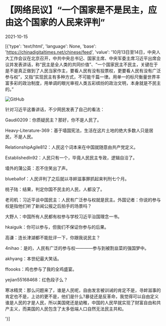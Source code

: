 # 【网络民议】“一个国家是不是民主，应由这个国家的人民来评判”

2021-10-15

[{'type': 'text/html', 'language': None, 'base': 'https://chinadigitaltimes.net/chinese/feed', 'value': '10月13日至14日，中央人大工作会议在北京召开，中共中央总书记、国家主席、中央军委主席习近平出席会议并发表讲话，称“民主是全人类的共同价值”、“一个国家民主不民主，关键在于是不是真正做到了人民当家作主，要看人民有没有投票权，更要看人民有没有广泛参与权”，又指“实现民主有多种方式，不可能千篇一律。用单一的标尺衡量世界丰富多彩的政治制度，用单调的眼光审视人类五彩缤纷的政治文明，本身就是不民主的。”

![GitHub](https://chinadigitaltimes.net/chinese/files/2021/10/xjp.jpg)

针对习近平这番讲话，不少网民发表了自己的看法：



Gaudi0209：你质疑民主？那好，你不是人民了。

Heavy-Literature-369：基于墙国宪法，生活在这片土地的绝大多数人只是居民，不是人民。

RelationshipAgile812：人民这个词本来在中国就随意由共产党定义。

EstablishedIn92：人民只有一个，毕竟人民民主专政，逻辑自洽了。

墙外的蒲公英：忍不住笑出了声。

blueballof：人民评判了之后就以寻衅滋事罪抓起来判刑七个月。

桃子陆：结果，判定你国不民主的人民，人都没了。

老司机：习近平谈中国民主：人民有广泛参与权就是民主。外国记者：你说的参与权是指他们听了新闻公报之后拍手的场景吗？

大野人：中国所有人民都有权参与学校习近平治国理念一书。

hkaiguik：你可以参与，但我们不保证你参与的后果。

高谦：连长津湖都不能批评一下，你跟我说民主？

4nihao：是的，人民有广泛的参与权————参与到被割韭菜的强国梦中。

akhyang：本世纪最大笑话。

ffoooks：鸡也参与了我的全鸡盛宴。

yejian55168468：红色段子么？

寒冰精灵：那么问题来了，谁是人民呢，自由发言被训诫的肯定不是，寻衅滋事的肯定也不是，上访的更不是，他们是什么?暴徒还是反革命，我觉得可以自由定义谁是人民的才是人民，所以美国佬还是幼稚，中国的人民早就实现了财富自由和共产主义，而美国的人民包含了太多低端人口自然无法民主共和。

'}]